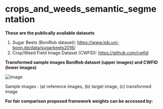 # crops_and_weeds_semantic_segmentation

**These are the publically available datasets**
1. Sugar Beets (BoniRob dataset): https://www.ipb.uni-bonn.de/data/sugarbeets2016/
2. Crop/Weed Field Image Dataset (CWFID): https://github.com/cwfid



**Transformed sample images BoniRob dataset (upper images) and CWFID (lower images)**

![image](https://github.com/iamrehanch/crops_and_weeds_semantic_segmentation/assets/44838063/fb2c832a-1bd1-448a-b240-ea7aadd98ba9)

Sample images : (a) reference images, (b) target image, (c) transformed image



**For fair comparison proposed framework weights can be accessed by:**
